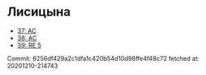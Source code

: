 # Лисицына
- [37: AC](37.md)
- [38: AC](38.md)
- [39: RE 5](39.md)

Commit: 6256df429a2c1dfa1c420b54d10d98ffe4f48c72
 fetched at: 20201210-214743
